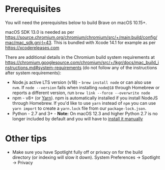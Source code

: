 # Prerequisites

You will need the prerequisites below to build Brave on macOS 10.15+.

macOS SDK 13.0 is needed as per https://source.chromium.org/chromium/chromium/src/+/main:build/config/mac/mac_sdk.gni;l=43. This is bundled with Xcode 14.1 for example as per https://xcodereleases.com

There are additional details in the Chromium build system requirements at https://chromium.googlesource.com/chromium/src/+/lkgr/docs/mac_build_instructions.md#system-requirements (do not follow any of the instructions after system requirements):

- Node.js active LTS version (v18) - `brew install node` or can also use `nvm`. If `node --version` fails when installing `node@18` through Homebrew or reports a different version, run `brew link --force --overwrite node`
- npm - v8+ (or [Yarn](https://yarnpkg.com/lang/en/docs/install/#mac-stable)). npm is automatically installed if you install NodeJS through Homebrew. If you'd like to use `yarn` instead of `npm` you can use `yarn import` to create a `yarn.lock` file from our `package-lock.json`.
- Python - 2.7 and 3+ - **Note:** On macOS 12.3 and higher Python 2.7 is no longer included by default and you will have to [install it manually](https://www.python.org/downloads/release/python-2718/)

# Other tips

- Make sure you have Spotlight fully off or privacy on for the build directory (or indexing will slow it down). System Preferences -> Spotlight -> Privacy
